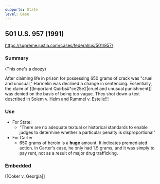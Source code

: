 ```yaml
---
supports: State
level: Base
---
```

## 501 U.S. 957 (1991)

https://supreme.justia.com/cases/federal/us/501/957/

### Summary
(This one's a doozy)

After claiming life in prison for possessing 650 grams of crack was "cruel and unusual," Harmelin was declined a change in sentencing.
Essentially, the claim of [[Important Quirbs#^ce25e2|cruel and unusual punishment]] was denied on the basis of being too vague.
	They shot down a test described in Solem v. Helm and Rummel v. Estelle!!!


### Use

* For State:
	* "There are no adequate textual or historical standards to enable judges to determine whether a particular penalty is disproportional"
* For Carter
	* 650 grams of heroin is a **huge** amount. It indicates premediated action. In Carter's case, he only had 1.5 grams, and it was simply to pay rent, not as a result of major drug trafficking.

### Embedded

[[Coker v. Georgia]]